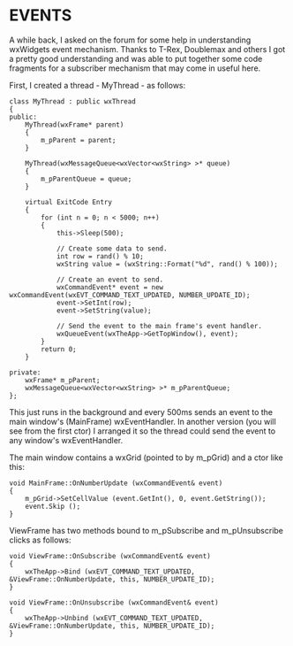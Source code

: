 EVENTS
======
A while back, I asked on the forum for some help in understanding wxWidgets event mechanism. Thanks to T-Rex, Doublemax and
others I got a pretty good understanding and was able to put together some code fragments for a subscriber mechanism that
may come in useful here.

First, I created a thread - MyThread - as follows:

```
class MyThread : public wxThread
{
public:
    MyThread(wxFrame* parent)
    {
        m_pParent = parent;
    }
    
    MyThread(wxMessageQueue<wxVector<wxString> >* queue)
    {
        m_pParentQueue = queue;
    }
    
    virtual ExitCode Entry
    {
        for (int n = 0; n < 5000; n++)
        {
            this->Sleep(500);
            
            // Create some data to send.
            int row = rand() % 10;
            wxString value = (wxString::Format("%d", rand() % 100));

            // Create an event to send.
            wxCommandEvent* event = new wxCommandEvent(wxEVT_COMMAND_TEXT_UPDATED, NUMBER_UPDATE_ID);
            event->SetInt(row); 
            event->SetString(value);
            
            // Send the event to the main frame's event handler.
            wxQueueEvent(wxTheApp->GetTopWindow(), event);
        }
        return 0;  
    }

private:
    wxFrame* m_pParent;
    wxMessageQueue<wxVector<wxString> >* m_pParentQueue;
};
```

This just runs in the background and every 500ms sends an event to the main window's (MainFrame) wxEventHandler. In another 
version (you will see from the first ctor) I arranged it so the thread could send the event to any window's wxEventHandler.

The main window contains a wxGrid (pointed to by m_pGrid) and a ctor like this:

```
void MainFrame::OnNumberUpdate (wxCommandEvent& event)
{
    m_pGrid->SetCellValue (event.GetInt(), 0, event.GetString());
    event.Skip ();
}
```

ViewFrame has two methods bound to m_pSubscribe and m_pUnsubscribe clicks as follows:


```
void ViewFrame::OnSubscribe (wxCommandEvent& event)
{
    wxTheApp->Bind (wxEVT_COMMAND_TEXT_UPDATED, &ViewFrame::OnNumberUpdate, this, NUMBER_UPDATE_ID);
}

void ViewFrame::OnUnsubscribe (wxCommandEvent& event)
{
    wxTheApp->Unbind (wxEVT_COMMAND_TEXT_UPDATED, &ViewFrame::OnNumberUpdate, this, NUMBER_UPDATE_ID);
}
```

